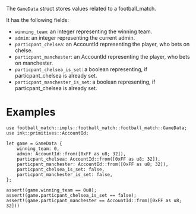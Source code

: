 The `GameData` struct stores values related to a football_match.

It has the following fields:
- `winning_team`: an integer representing the winning team.
- `admin`: an integer representing the current admin.
- `particpant_chelsea`: an AccountId representing the player, who bets on chelse.
- `particpant_manchester`: an AccountId representing the player, who bets on manchester.
- `particpant_chelsea_is_set`: a boolean representing, if particpant_chelsea is already set.
- `particpant_manchester_is_set`: a boolean representing, if particpant_chelsea is already set.

# Examples

```
use football_match::impls::football_match::football_match::GameData;
use ink::primitives::AccountId;

let game = GameData {
    winning_team: 0,
    admin: AccountId::from([0xFF as u8; 32]),
    particpant_chelsea: AccountId::from([0xFF as u8; 32]),
    particpant_manchester: AccountId::from([0xFF as u8; 32]),
    particpant_chelsea_is_set: false,
    particpant_manchester_is_set: false,
};

assert!(game.winning_team == 0u8);
assert!(game.particpant_chelsea_is_set == false);
assert!(game.particpant_manchester == AccountId::from([0xFF as u8; 32]))
```
